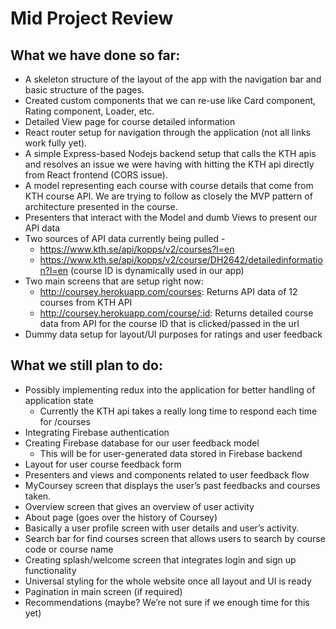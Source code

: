 # Mid Project Review

## What we have done so far:

- A skeleton structure of the layout of the app with the navigation bar and basic structure of the pages.
- Created custom components that we can re-use like Card component, Rating component, Loader, etc.
- Detailed View page for course detailed information
- React router setup for navigation through the application (not all links work fully yet).
- A simple Express-based Nodejs backend setup that calls the KTH apis and resolves an issue we were having with hitting the KTH api directly from React frontend (CORS issue).
- A model representing each course with course details that come from KTH course API. We are trying to follow as closely the MVP pattern of architecture presented in the course.
- Presenters that interact with the Model and dumb Views to present our API data  
- Two sources of API data currently being pulled -
    - https://www.kth.se/api/kopps/v2/courses?l=en
    - https://www.kth.se/api/kopps/v2/course/DH2642/detailedinformation?l=en (course ID is dynamically used in our app)
- Two main screens that are setup right now:
    - http://coursey.herokuapp.com/courses: Returns API data of 12 courses from KTH API
    - http://coursey.herokuapp.com/course/:id: Returns detailed course data from API for the course ID that is clicked/passed in the url
- Dummy data setup for layout/UI purposes for ratings and user feedback


## What we still plan to do:

- Possibly implementing redux into the application for better handling of application state
    - Currently the KTH api takes a really long time to respond each time for /courses
- Integrating Firebase authentication
- Creating Firebase database for our user feedback model
    - This will be for user-generated data stored in Firebase backend
- Layout for user course feedback form
- Presenters and views and components related to user feedback flow
- MyCoursey screen that displays the user’s past feedbacks and courses taken.
- Overview screen that gives an overview of user activity
- About page (goes over the history of Coursey)
- Basically a user profile screen with user details and user’s activity.
- Search bar for find courses screen that allows users to search by course code or course name
- Creating splash/welcome screen that integrates login and sign up functionality
- Universal styling for the whole website once all layout and UI is ready
- Pagination in main screen (if required) 
- Recommendations (maybe? We’re not sure if we enough time for this yet)